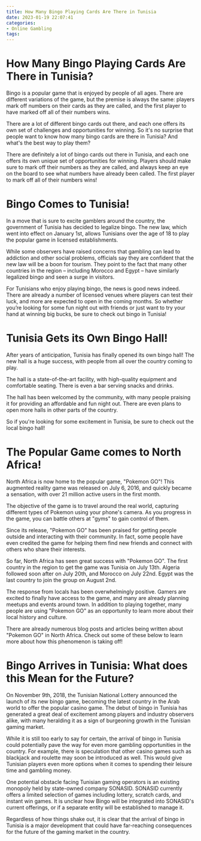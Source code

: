```yaml
---
title: How Many Bingo Playing Cards Are There in Tunisia 
date: 2023-01-19 22:07:41
categories:
- Online Gambling
tags:
---
```



#  How Many Bingo Playing Cards Are There in Tunisia? 

Bingo is a popular game that is enjoyed by people of all ages. There are different variations of the game, but the premise is always the same: players mark off numbers on their cards as they are called, and the first player to have marked off all of their numbers wins.

There are a lot of different bingo cards out there, and each one offers its own set of challenges and opportunities for winning. So it's no surprise that people want to know how many bingo cards are there in Tunisia? And what's the best way to play them?

There are definitely a lot of bingo cards out there in Tunisia, and each one offers its own unique set of opportunities for winning. Players should make sure to mark off their numbers as they are called, and always keep an eye on the board to see what numbers have already been called. The first player to mark off all of their numbers wins!

#  Bingo Comes to Tunisia! 

In a move that is sure to excite gamblers around the country, the government of Tunisia has decided to legalize bingo. The new law, which went into effect on January 1st, allows Tunisians over the age of 18 to play the popular game in licensed establishments. 

While some observers have raised concerns that gambling can lead to addiction and other social problems, officials say they are confident that the new law will be a boon for tourism. They point to the fact that many other countries in the region – including Morocco and Egypt – have similarly legalized bingo and seen a surge in visitors. 

For Tunisians who enjoy playing bingo, the news is good news indeed. There are already a number of licensed venues where players can test their luck, and more are expected to open in the coming months. So whether you’re looking for some fun night out with friends or just want to try your hand at winning big bucks, be sure to check out bingo in Tunisia!

#  Tunisia Gets its Own Bingo Hall! 

After years of anticipation, Tunisia has finally opened its own bingo hall! The new hall is a huge success, with people from all over the country coming to play.

The hall is a state-of-the-art facility, with high-quality equipment and comfortable seating. There is even a bar serving snacks and drinks.

The hall has been welcomed by the community, with many people praising it for providing an affordable and fun night out. There are even plans to open more halls in other parts of the country.

So if you're looking for some excitement in Tunisia, be sure to check out the local bingo hall!

#  The Popular Game comes to North Africa! 

North Africa is now home to the popular game, "Pokemon GO"! This augmented reality game was released on July 6, 2016, and quickly became a sensation, with over 21 million active users in the first month.

The objective of the game is to travel around the real world, capturing different types of Pokemon using your phone's camera. As you progress in the game, you can battle others at "gyms" to gain control of them.

Since its release, "Pokemon GO" has been praised for getting people outside and interacting with their community. In fact, some people have even credited the game for helping them find new friends and connect with others who share their interests.

So far, North Africa has seen great success with "Pokemon GO". The first country in the region to get the game was Tunisia on July 13th. Algeria followed soon after on July 20th, and Morocco on July 22nd. Egypt was the last country to join the group on August 2nd.

The response from locals has been overwhelmingly positive. Gamers are excited to finally have access to the game, and many are already planning meetups and events around town. In addition to playing together, many people are using "Pokemon GO" as an opportunity to learn more about their local history and culture.

There are already numerous blog posts and articles being written about "Pokemon GO" in North Africa. Check out some of these below to learn more about how this phenomenon is taking off!

#  Bingo Arrives in Tunisia: What does this Mean for the Future?

On November 9th, 2018, the Tunisian National Lottery announced the launch of its new bingo game, becoming the latest country in the Arab world to offer the popular casino game. The debut of bingo in Tunisia has generated a great deal of excitement among players and industry observers alike, with many heralding it as a sign of burgeoning growth in the Tunisian gaming market.

While it is still too early to say for certain, the arrival of bingo in Tunisia could potentially pave the way for even more gambling opportunities in the country. For example, there is speculation that other casino games such as blackjack and roulette may soon be introduced as well. This would give Tunisian players even more options when it comes to spending their leisure time and gambling money.

One potential obstacle facing Tunisian gaming operators is an existing monopoly held by state-owned company SONASID. SONASID currently offers a limited selection of games including lottery, scratch cards, and instant win games. It is unclear how Bingo will be integrated into SONASID's current offerings, or if a separate entity will be established to manage it.

Regardless of how things shake out, it is clear that the arrival of bingo in Tunisia is a major development that could have far-reaching consequences for the future of the gaming market in the country.